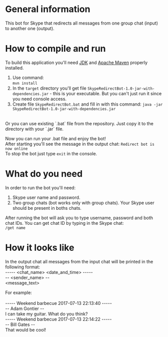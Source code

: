 # General information
This bot for Skype that redirects all messages from one group chat (input) to another one (output).

# How to compile and run
To build this application you'll need <a href="http://www.oracle.com/technetwork/java/javase/downloads/jdk8-downloads-2133151.html">JDK</a> and <a href="https://maven.apache.org/install.html">Apache Maven</a> properly installed.<br>
1. Use command:<br>
`mvn install`
2. In the `target` directory you'll get file `SkypeRedirectBot-1.0-jar-with-dependencies.jar` - this is your executable. But you can't just run it since you need console access.
3. Create file `SkypeRedirectBot.bat` and fill in with this command:
`java -jar SkypeRedirectBot-1.0-jar-with-dependencies.jar`
<br>
Or you can use existing `.bat` file from the repository. Just copy it to the directory with your `.jar` file.

Now you can run your .bat file and enjoy the bot!<br>
After starting you'll see the message in the output chat: `Redirect bot is now online`<br>
To stop the bot just type `exit` in the console.

# What do you need
In order to run the bot you'll need:
1. Skype user name and password.
2. Two group chats (bot works only with group chats). Your Skype user should be present in boths chats.<br>

After running the bot will ask you to type username, password and both chat IDs. You can get chat ID by typing in the Skype chat:<br>
`/get name`

# How it looks like
In the output chat all messages from the input chat will be printed in the following format:
<br>
----- <chat_name> <date_and_time> -----<br>
-- <sender_name> --<br>
<message_text><br>

For example:<br><br>
----- Weekend barbecue 2017-07-13 22:13:40 -----<br>
-- Adam Gontier --<br>
I can take my guitar. What do you think?<br>
----- Weekend barbecue 2017-07-13 22:14:22 -----<br>
-- Bill Gates --<br>
That would be cool!<br>